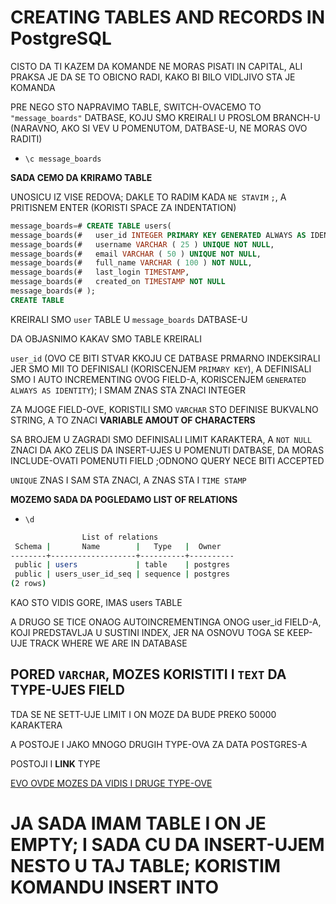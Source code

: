 # CREATING TABLES AND RECORDS IN PostgreSQL

CISTO DA TI KAZEM DA KOMANDE NE MORAS PISATI IN CAPITAL, ALI PRAKSA JE DA SE TO OBICNO RADI, KAKO BI BILO VIDLJIVO STA JE KOMANDA

PRE NEGO STO NAPRAVIMO TABLE, SWITCH-OVACEMO TO `"message_boards"` DATBASE, KOJU SMO KREIRALI U PROSLOM BRANCH-U (NARAVNO, AKO SI VEV U POMENUTOM, DATBASE-U, NE MORAS OVO RADITI)

- `\c message_boards`

**SADA CEMO DA KRIRAMO TABLE**

UNOSICU IZ VISE REDOVA; DAKLE TO RADIM KADA `NE STAVIM` `;`, A PRITISNEM ENTER (KORISTI SPACE ZA INDENTATION)

```sql
message_boards=# CREATE TABLE users(
message_boards(#   user_id INTEGER PRIMARY KEY GENERATED ALWAYS AS IDENTITY,
message_boards(#   username VARCHAR ( 25 ) UNIQUE NOT NULL,
message_boards(#   email VARCHAR ( 50 ) UNIQUE NOT NULL,
message_boards(#   full_name VARCHAR ( 100 ) NOT NULL,
message_boards(#   last_login TIMESTAMP,
message_boards(#   created_on TIMESTAMP NOT NULL
message_boards(# );
CREATE TABLE
```

KREIRALI SMO `user` TABLE U `message_boards` DATBASE-U

DA OBJASNIMO KAKAV SMO TABLE KREIRALI

`user_id` (OVO CE BITI STVAR KKOJU CE DATBASE PRMARNO INDEKSIRALI JER SMO MII TO DEFINISALI (KORISCENJEM `PRIMARY KEY`), A DEFINISALI SMO I AUTO INCREMENTING OVOG FIELD-A, KORISCENJEM `GENERATED ALWAYS AS IDENTITY`); I SMAM ZNAS STA ZNACI INTEGER

ZA MJOGE FIELD-OVE, KORISTILI SMO `VARCHAR` STO DEFINISE BUKVALNO STRING, A TO ZNACI **VARIABLE AMOUT OF CHARACTERS**

SA BROJEM U ZAGRADI SMO DEFINISALI LIMIT KARAKTERA, A `NOT NULL` ZNACI DA AKO ZELIS DA INSERT-UJES U POMENUTI DATBASE, DA MORAS INCLUDE-OVATI POMENUTI FIELD ;ODNONO QUERY NECE BITI ACCEPTED

`UNIQUE` ZNAS I SAM STA ZNACI, A ZNAS STA I `TIME STAMP`

**MOZEMO SADA DA POGLEDAMO LIST OF RELATIONS**

- `\d`

```zsh
                List of relations
 Schema |       Name        |   Type   |  Owner   
--------+-------------------+----------+----------
 public | users             | table    | postgres
 public | users_user_id_seq | sequence | postgres
(2 rows)
```

KAO STO VIDIS GORE, IMAS users TABLE

A DRUGO SE TICE ONAOG AUTOINCREMENTINGA ONOG user_id FIELD-A, KOJI PREDSTAVLJA U SUSTINI INDEX, JER NA OSNOVU TOGA SE KEEP-UJE TRACK WHERE WE ARE IN DATABASE

## PORED `VARCHAR`, MOZES KORISTITI I `TEXT` DA TYPE-UJES FIELD

TDA SE NE SETT-UJE LIMIT I ON MOZE DA BUDE PREKO 50000 KARAKTERA

A POSTOJE I JAKO MNOGO DRUGIH TYPE-OVA ZA DATA POSTGRES-A

POSTOJI I **LINK** TYPE

[EVO OVDE MOZES DA VIDIS I DRUGE TYPE-OVE](https://www.postgresql.org/docs/9.5/datatype.html#DATATYPE-TABLE)

# JA SADA IMAM TABLE I ON JE EMPTY; I SADA CU DA INSERT-UJEM NESTO U TAJ TABLE; KORISTIM KOMANDU **INSERT INTO**

